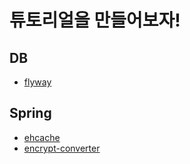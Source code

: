 # 튜토리얼을 만들어보자!

## DB

- [flyway](https://github.com/Hyune-c/tutorial-develop/tree/master/flyway)

## Spring

- [ehcache](https://github.com/Hyune-c/tutorial-develop/tree/master/ehcache)
- [encrypt-converter](https://github.com/Hyune-c/tutorial-develop/tree/master/encrypt-converter)